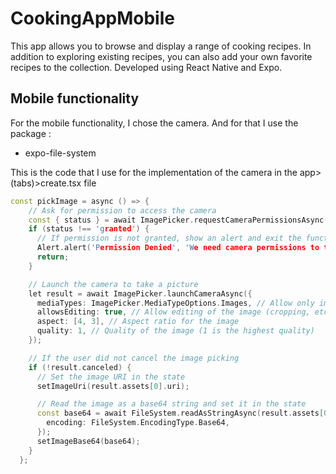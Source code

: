 ﻿# CookingAppMobile
This app allows you to browse and display a range of cooking recipes. In addition to exploring existing recipes, you can also add your own favorite recipes to the collection. Developed using React Native and Expo.

## Mobile functionality
For the mobile functionality, I chose the camera. And for that I use the package :
- expo-file-system

This is the code that I use for the implementation of the camera in the app>(tabs)>create.tsx file
```cpp
const pickImage = async () => {
    // Ask for permission to access the camera
    const { status } = await ImagePicker.requestCameraPermissionsAsync();
    if (status !== 'granted') {
      // If permission is not granted, show an alert and exit the function
      Alert.alert('Permission Denied', 'We need camera permissions to take a picture.');
      return;
    }

    // Launch the camera to take a picture
    let result = await ImagePicker.launchCameraAsync({
      mediaTypes: ImagePicker.MediaTypeOptions.Images, // Allow only images
      allowsEditing: true, // Allow editing of the image (cropping, etc.)
      aspect: [4, 3], // Aspect ratio for the image
      quality: 1, // Quality of the image (1 is the highest quality)
    });

    // If the user did not cancel the image picking
    if (!result.canceled) {
      // Set the image URI in the state
      setImageUri(result.assets[0].uri);

      // Read the image as a base64 string and set it in the state
      const base64 = await FileSystem.readAsStringAsync(result.assets[0].uri, {
        encoding: FileSystem.EncodingType.Base64,
      });
      setImageBase64(base64);
    }
  };
```
